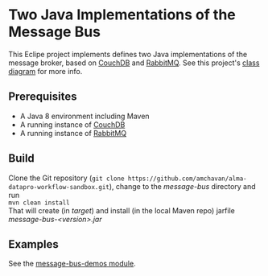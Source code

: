 # Two Java Implementations of the Message Bus

This Eclipe project implements defines two Java implementations of the message broker, based on [CouchDB](couchdb.apache.org) and [RabbitMQ](https://www.rabbitmq.com).
See this project's [class diagram](https://drive.google.com/file/d/18PNkMJEVu6y0roKZO_e_AKoYD0TLoPNn) for more info.

## Prerequisites

* A Java 8 environment including Maven
* A running instance of [CouchDB](couchdb.apache.org)
* A running instance of [RabbitMQ](https://www.rabbitmq.com)

## Build

Clone the Git repository (`git clone https://github.com/amchavan/alma-datapro-workflow-sandbox.git`), change to the *message-bus* directory and run  
`mvn clean install`  
That will create (in *target*) and install (in the local Maven repo) jarfile
*message-bus-&lt;version&gt;.jar* 

## Examples

See the [message-bus-demos module](../message-bus-demos/README.md).
